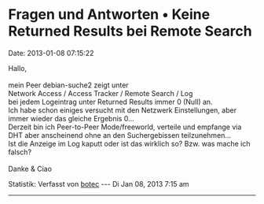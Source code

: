 Fragen und Antworten • Keine Returned Results bei Remote Search
===============================================================

Date: 2013-01-08 07:15:22

Hallo,\
\
mein Peer debian-suche2 zeigt unter\
Network Access / Access Tracker / Remote Search / Log\
bei jedem Logeintrag unter Returned Results immer 0 (Null) an.\
Ich habe schon einiges versucht mit den Netzwerk Einstellungen, aber
immer wieder das gleiche Ergebnis 0\...\
Derzeit bin ich Peer-to-Peer Mode/freeworld, verteile und empfange via
DHT aber anscheinend ohne an den Suchergebissen teilzunehmen\...\
Ist die Anzeige im Log kaputt oder ist das wirklich so? Bzw. was mache
ich falsch?\
\
Danke & Ciao

Statistik: Verfasst von
[botec](http://forum.yacy-websuche.de/memberlist.php?mode=viewprofile&u=259)
--- Di Jan 08, 2013 7:15 am

------------------------------------------------------------------------
